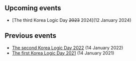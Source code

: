 ## Upcoming events

- [The third Korea Logic Day ~~2023~~ 2024](12 January 2024)

## Previous events

- [The second Korea Logic Day 2022](2022) (14 January 2022)
- [The first Korea Logic Day 2021](2021) (14 January 2021)



